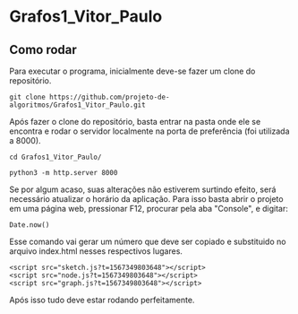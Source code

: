 # Grafos1_Vitor_Paulo
## Como rodar
Para executar o programa, inicialmente deve-se fazer um clone do repositório.
```
git clone https://github.com/projeto-de-algoritmos/Grafos1_Vitor_Paulo.git
```
Após fazer o clone do repositório, basta entrar na pasta onde ele se encontra e rodar o servidor localmente na porta de preferência (foi utilizada a 8000).
```
cd Grafos1_Vitor_Paulo/

python3 -m http.server 8000
```
Se por algum acaso, suas alterações não estiverem surtindo efeito, será necessário atualizar o horário da aplicação. Para isso basta abrir o projeto em uma página web, pressionar F12, procurar pela aba "Console", e digitar:
```
Date.now()
```
Esse comando vai gerar um número que deve ser copiado e substituido no arquivo index.html nesses respectivos lugares.
```
<script src="sketch.js?t=1567349803648"></script>
<script src="node.js?t=1567349803648"></script>
<script src="graph.js?t=1567349803648"></script>
```
Após isso tudo deve estar rodando perfeitamente.